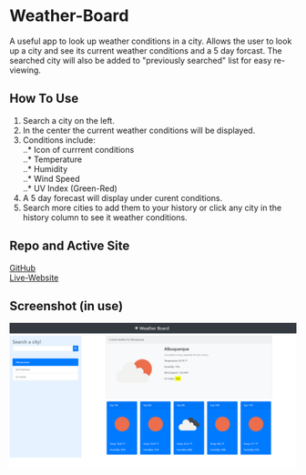 # Weather-Board  
A useful app to look up weather conditions in a city. Allows the user to look up a city and see its current weather conditions and a 5 day forcast. The searched city will also be added to "previously searched" list for easy re-viewing.  
  
## How To Use  
1. Search a city on the left.  
2. In the center the current weather conditions will be displayed.  
3. Conditions include:  
..* Icon of currrent conditions  
..* Temperature  
..* Humidity  
..* Wind Speed  
..* UV Index (Green-Red)
4. A 5 day forecast will display under curent conditions.  
5. Search more cities to add them to your history or click any city in the history column to see it weather conditions.

## Repo and Active Site  
[GitHub](https://github.com/TPino92/Weather-Board)  
[Live-Website](https://tpino92.github.io/Weather-Board/)  

## Screenshot (in use)  
![Live-Site](./assets/images/readme-ss.png)

